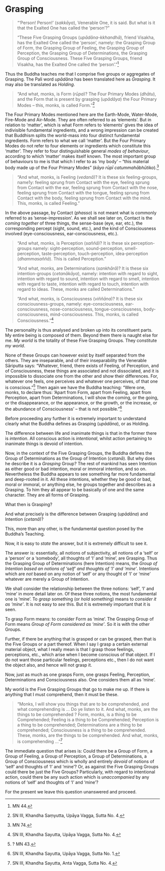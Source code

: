 
# Grasping

> “‘Person! Person!’ (*sakkāya*), Venerable One, it is said. But what
> is it that the Exalted One has called the ‘person’?”
>
> “These Five Grasping Groups (*upādāna-kkhandhā*), friend Visakha,
> has the Exalted One called the ‘person’, namely: the Grasping Group
> of Form, the Grasping Group of Feeling, the Grasping Group of
> Perception, the Grasping Group of Determinations, the Grasping
> Group of Consciousness. These Five Grasping Groups, friend Visakha,
> has the Exalted One called the ‘person’.”[^1]

Thus the Buddha teaches me that I comprise five groups or aggregates
of Grasping. The Pali word *upādāna* has been translated here as
*Grasping*. It may also be translated as *Holding*.

> “And what, monks, is Form (*rūpa*)? The Four Primary Modes
> (*dhātu*), and the Form that is present by grasping (*upādāya*) the
> Four Primary Modes – this, monks, is called Form.”[^2]

The Four Primary Modes mentioned here are the Earth-Mode, Water-Mode,
Fire-Mode and Air-Mode. They are often referred to as ‘elements’. But
in relation to ‘matter’, which is what Form refers to ‘elements’ gives
the idea of indivisible fundamental ingredients, and a wrong
impression can be created that Buddhism splits the world-mass into
four distinct fundamental ingredients. Form refers to what we call
‘matter’. But the Four Primary Modes do not refer to four elements or
ingredients which constitute this ‘matter’. They refer to four
distinguishable general *modes of behaviour*, according to which
‘matter’ makes itself known. The most important group of behaviours to
me is that which I refer to as ‘my body’ – “this material body made up
of the Four Primary Modes” (*kāyo rūpī catummahābhūtiko*).[^3]

> “And what, monks, is Feeling (*vedanā*)? It is these six
> feeling-groups, name1y: feeling sprung from Contact with the eye,
> feeling sprung from Contact with the ear, feeling sprung from
> Contact with the nose, feeling sprung from Contact with the tongue,
> feeling sprung from Contact with the body, feeling sprung from
> Contact with the mind.  This, monks, is called Feeling.”

In the above passage, by Contact (*phasso*) is not meant what is
commonly referred to as ’sense-impression’. As we shall see later on,
Contact is the *coming together* of three things, the sense-base (eye,
ear, etc.), the corresponding percept (sight, sound, etc.), and the
kind of Consciousness involved (eye-consciousness, ear-consciousness,
etc.).

> “And what, monks, is Perception (*saññā*)? It is these six
> perception-groups namely: sight-perception, sound-perception,
> smell-perception, taste-perception, touch-perception,
> idea-perception (*dhammasaññā*). This is called Perception.”
>
> “And what, monks, are Determinations (*sankhārā*)? It is these six
> intention-groups (*cetanākāya*), namely: intention with regard to
> sight, intention with regard to sound, intention with regard to
> smell, intention with regard to taste, intention with regard to
> touch, intention with regard to ideas. These, monks are called
> Determinations.”
>
> “And what, monks, is Consciousness (*viññāna*)? It is these six
> consciousness-groups, namely: eye-consciousness, ear-consciousness,
> nose-consciousness, tongue-consciousness, body-consciousness,
> mind-consciousness. This, monks, is called Consciousness.”[^4]

The personality is thus analysed and broken up into its constituent
parts. My entire being is composed of them. Beyond them there is
naught else for me. *My world* is the totality of these Five Grasping
Groups.  They constitute *my world*.

None of these Groups can however exist by itself separated from the
others. They are inseparable, and of their inseparability the
Venerable Sāriputta says: “Whatever, friend, there exists of Feeling,
of Perception, and of Consciousness, these things are associated and
not dissociated, and it is impossible to dissociate one from the other
and show their differences. For, whatever one feels, one perceives and
whatever one perceives, of that one is conscious.”[^5] Then again we
have the Buddha teaching: “Were one, monks, to declare thus: ‘Apart
from Form, apart from Feeling, apart from Perception, apart from
Determinations, I will show the coming, or the going, or the
disappearance, or the appearance, or the growth, or the increase, or
the abundance of Consciousness’ – that is not possible.”[^6]

Before proceeding any further it is extremely important to understand
clearly what the Buddha defines as Grasping (*upādāna*), or as Holding.

The difference between life and inanimate things is that in the former
there is *intention*. All conscious action is *intentional*, whilst
action pertaining to inanimate things is devoid of intention.

Now, in the context of the Five Grasping Groups, the Buddha defines
the Group of Determinations as the Group of Intention (*cetanā*).
But why does he describe it is a *Grasping* Group? The rest of mankind
has seen Intention as either good or bad intention, moral or immoral
intention, and so on. Nevertheless the Buddha appears to see something
far more fundamental and deep-rooted in it. All these intentions,
whether they be good or bad, moral or immoral, or anything else, he
groups together and describes as a Grasping. To him they all appear to
be basically of one and the same character. They are all forms of
Grasping.

What then is Grasping?

And what precisely is the difference between Grasping (*upādāna*) and
Intention (*cetanā*)?

This, more than any other, is the fundamental question posed by the
Buddha’s Teaching.

Now, it is easy to *state* the answer, but it is extremely difficult
to see it.

The answer is: essentially, all notions of subjectivity, all notions
of a ‘self’ or a ‘person’ or a ‘somebody’, all thoughts of ‘I’ and
‘mine’, are Grasping. Thus the Grasping Group of Determinations
(here Intention) means, the *Group of Intention based an notions of
‘self’ and thoughts of ‘I’ and ‘mine’*. Intentions which are *not*
based on any notion of ‘self’ or any thought of ‘I’ or ‘mine’ whatever
are merely a Group of Intention.

We shall consider the relationship between the three notions: ‘self’,
‘I’ and ‘mine’ in more detail later on. Of these three notions, the
most fundamental one is ‘mine’. To *grasp* something (or *hold*
something) means to *consider it as ‘mine’*. It is not easy to *see*
this. But it is extremely important that it is seen.

To grasp Form means: to consider Form as ‘mine’. The Grasping Group of
Form means *Group of Form considered as ‘mine’*. So it is with the
other Groups.

Further, if there be anything that is grasped or can be grasped, then
that is the Five Groups or a part thereof. When I say I grasp a
certain external material object, what I really mean is that I grasp
those feelings, perceptions, etc., which arise when I become conscious
of that object. If I do not want those particular feelings,
perceptions etc., then I do not want the object also, and hence will
not grasp it.

Now, just as much as one grasps Form, one grasps Feeling, Perception,
Determinations and Consciousness also. One considers them all as
‘mine’.

My world is the Five Grasping Groups that go to make me up. If there is
anything that I must comprehend, then it must be these.

> “Monks, I will show you things that are to be comprehended, and what
> comprehending is … Do ye listen to it. And what, monks, are the
> things to be comprehended ? Form, monks, is a thing to be
> Comprehended; Feeling is a thing to be Comprehended; Perception is a
> thing to be comprehended; Determinations are a thing to be
> comprehended; Consciousness is a thing to be comprehended. These,
> monks, are the things to be comprehended. And what, monks, is
> comprehending …”[^7]

The immediate question that arises is: Could there be a Group of Form,
a Group of Feeling, a Group of Perception, a Group of
Determinations, a Group of Consciousness which is wholly and
entirely *devoid* of notions of ‘self’ and thoughts of ‘I’ and ‘mine’?
Or, as against the Five Grasping Groups could there be just the Five
Groups?  Particularly, with regard to intentional action, could there
be any such action which is *unaccompanied* by any notions of ‘self’
and thoughts of ‘I’ and ‘mine’?

For the present we leave this question unanswered and proceed.

[^1]: MN 44.

[^2]: SN III, Khandha Saṃyutta, Upāya Vagga, Sutta No. 4.

[^3]: MN 74.

[^4]: SN III, Khandha Sayutta, Upāya Vagga, Sutta No. 4.

[^5]: ? MN 43.

[^6]: SN III, Khandha Sayutta, Upāya Vagga, Sutta No. 1.

[^7]: SN III, Khandha Sayutta, Anta Vagga, Sutta No. 4.

